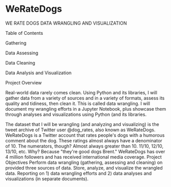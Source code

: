 # WeRateDogs
WE RATE DOGS DATA WRANGLING AND VISUALIZATION 

Table of Contents 

Gathering 

Data Assessing 

Data Cleaning 

Data Analysis and Visualization 

Project Overview

Real-world data rarely comes clean. Using Python and its libraries, 
I will gather data from a variety of sources and in a variety of formats, assess its quality and tidiness, then clean it. This is called data wrangling. 
I will document my wrangling efforts in a Jupyter Notebook, plus showcase them through analyses and visualizations using Python (and its libraries.  

The dataset that I will be wrangling (and analyzing and visualizing) is the tweet archive of Twitter user @dog_rates, also known as WeRateDogs. WeRateDogs is a Twitter account that rates people's dogs with a humorous comment about the dog. These ratings almost always have a denominator of 10. The numerators, though? Almost always greater than 10. 11/10, 12/10, 13/10, etc. Why? Because "they're good dogs Brent." WeRateDogs has over 4 million followers and has received international media coverage.  Project Objectives Perform data wrangling (gathering, assessing and cleaning) on provided three sources of data. Store, analyze, and visualize the wrangled data. Reporting on 1) data wrangling efforts and 2) data analyses and visualizations (in separate documents).

